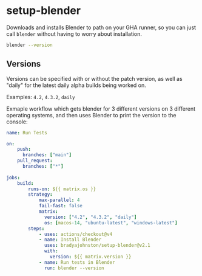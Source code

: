 # setup-blender

Downloads and installs Blender to path on your GHA runner, so you can just call `blender` without having to worry about installation.

```bash
blender --version
```

## Versions

Versions can be specified with or without the patch version, as well as "daily" for the latest daily alpha builds being worked on.

Examples: `4.2`, `4.3.2`, `daily`

Exmaple workflow which gets blender for 3 different versions on 3 different operating systems, and then uses Blender to print the version to the console:
```yaml
name: Run Tests

on: 
    push:
      branches: ["main"]
    pull_request:
      branches: ["*"]
    
jobs:
    build:
        runs-on: ${{ matrix.os }}
        strategy:
            max-parallel: 4
            fail-fast: false
            matrix:
              version: ["4.2", "4.3.2", "daily"]
              os: [macos-14, "ubuntu-latest", "windows-latest"]
        steps:
            - uses: actions/checkout@v4
            - name: Install Blender
              uses: bradyajohnston/setup-blender@v2.1
              with:
                version: ${{ matrix.version }}
            - name: Run tests in Blender
              run: blender --version
```

